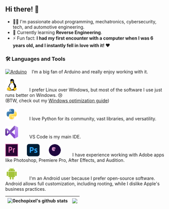 ## Hi there! 👋  

- 👨‍🎓 I'm passionate about programming, mechatronics, cybersecurity, tech, and automotive engineering.  
- 🌱 Currently learning **Reverse Engineering**.  
- ⚡ Fun fact: **I had my first encounter with a computer when I was 6 years old, and I instantly fell in love with it! ❤️**  

### 🛠️ Languages and Tools  

<p align="left">  

<a href="https://www.arduino.cc/" target="_blank" rel="noreferrer"><img src="https://cdn.worldvectorlogo.com/logos/arduino-1.svg" alt="Arduino" width="40" height="40" style="outline: none; border: none;"/></a>&nbsp;&nbsp;&nbsp;
I’m a big fan of Arduino and really enjoy working with it.  

<a href="https://www.linux.org/" target="_blank" rel="noreferrer"><img src="https://raw.githubusercontent.com/devicons/devicon/master/icons/linux/linux-original.svg" alt="Linux" width="40" height="40" style="margin-right: 20px;"/></a>&nbsp;&nbsp;&nbsp;
I prefer Linux over Windows, but most of the software I use just runs better on Windows. 😢 <br> (BTW, check out my [Windows optimization guide](https://github.com/0EchoPixel/WindowsOptimizationGuide)) <br>  

<a href="https://www.python.org" target="_blank" rel="noreferrer"><img src="https://raw.githubusercontent.com/devicons/devicon/master/icons/python/python-original.svg" alt="Python" width="40" height="40" style="margin-right: 20px;"/></a>&nbsp;&nbsp;&nbsp;
I love Python for its community, vast libraries, and versatility. <br>  

<a href="https://visualstudio.microsoft.com/" target="_blank" rel="noreferrer"><img src="https://raw.githubusercontent.com/devicons/devicon/refs/heads/master/icons/visualstudio/visualstudio-original.svg" alt="Visual Studio" width="40" height="40" style="margin-right: 20px;"/></a>&nbsp;&nbsp;&nbsp;
VS Code is my main IDE. <br>  

<a href="https://www.adobe.com/" target="_blank" rel="noreferrer"><img src="https://raw.githubusercontent.com/devicons/devicon/refs/heads/master/icons/premierepro/premierepro-original.svg" alt="Premiere Pro" width="40" height="40" style="margin-right: 20px;"/></a>&nbsp;
<a href="https://www.adobe.com/" target="_blank" rel="noreferrer"><img src="https://raw.githubusercontent.com/devicons/devicon/refs/heads/master/icons/photoshop/photoshop-original.svg" alt="Photoshop" width="40" height="40" style="margin-right: 20px;"/></a>&nbsp;
<a href="https://www.adobe.com/" target="_blank" rel="noreferrer"><img src="https://raw.githubusercontent.com/devicons/devicon/refs/heads/master/icons/aftereffects/aftereffects-original.svg" alt="After Effects" width="40" height="40" style="margin-right: 20px;"/></a>&nbsp;&nbsp;&nbsp;
I have experience working with Adobe apps like Photoshop, Premiere Pro, After Effects, and Audition. <br>  

<a href="https://www.android.com/" target="_blank" rel="noreferrer"><img src="https://raw.githubusercontent.com/devicons/devicon/refs/heads/master/icons/android/android-plain.svg" alt="Android" width="40" height="40" style="margin-right: 20px;"/></a>&nbsp;&nbsp;&nbsp;
I'm an Android user because I prefer open-source software. Android allows full customization, including rooting, while I dislike Apple's business practices. <br>  

</p>

| <img align="center" src="https://github-readme-stats.vercel.app/api?username=0echopixel&show_icons=true&include_all_commits=true&theme=transparent&hide_border=true" alt="0echopixel's github stats" /></a> | <img align="center" src="https://github-readme-stats.vercel.app/api/top-langs/?username=0echopixel&layout=compact&theme=transparent&hide_border=true" /></a> |
| ------------- | ------------- |
